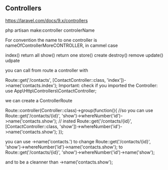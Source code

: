 ## Controllers

https://laravel.com/docs/9.x/controllers

php artisan make:controller controlerName

For convention the name to one controller is nameOfControllerMoreCONTROLLER, in cammel case

index() return all
show() return one
store() create
destroy() remove
update() udpate

you can call from route a controller with

Route::get('/contacts', [ContactController::class, 'index'])->name('contacts.index');
Important: check if you imported the Controller: use App\Http\Controllers\ContactController;

we can create a ControllerRoute

Route::controller(Controller::class)->group(function(){
    //so you can use
    Route::get('/contacts/{id}', 'show')->whereNumber('id')->name('contacts.show');
    // insted
    Route::get('/contacts/{id}', [ContactController::class, 'show'])->whereNumber('id')->name('contacts.show');
});

you can use
->name('contacts.') to change
Route::get('/contacts/{id}', 'show')->whereNumber('id')->name('contacts.show');
to 
Route::get('/contacts/{id}', 'show')->whereNumber('id')->name('show');

and to be a cleanner than ->name('contacts.show');

